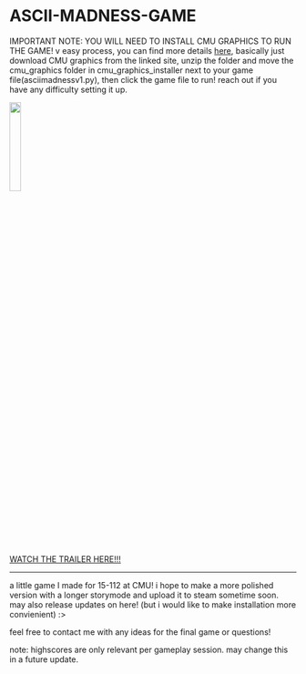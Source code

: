 # ASCII-MADNESS-GAME

IMPORTANT NOTE: 
YOU WILL NEED TO INSTALL CMU GRAPHICS TO RUN THE GAME! v easy process, you can find more details [here](https://academy.cs.cmu.edu/desktop), basically just download CMU graphics from the linked site, unzip the folder and move the 
cmu_graphics folder in cmu_graphics_installer next to your game file(asciimadnessv1.py), then click the game file to run! reach out if you have any difficulty setting it up.

<img src="https://github.com/big-evil-fish/ASCII-MADNESS-GAME-/assets/134818415/c70475ea-a53d-46da-80ed-7409c121aa39" width=20% height=20% loop=infinite>

[WATCH THE TRAILER HERE!!!](https://www.youtube.com/watch?v=1ZBMXqgZfq0)

-----
a little game I made for 15-112 at CMU! i hope to make a more polished version with a longer storymode
and upload it to steam sometime soon. may also release updates on here! (but i would like to make installation more convienient)
:>

feel free to contact me with any ideas for the final game or questions!

note: highscores are only relevant per gameplay session. may change this in a future update.
